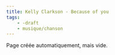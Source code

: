 ```yaml
---
title: Kelly Clarkson - Because of you
tags:
    - -draft
    - musique/chanson
---
```


Page créée automatiquement, mais vide.
